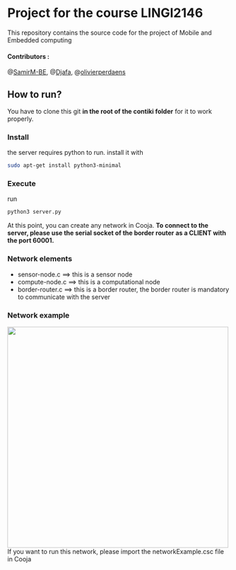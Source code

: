 # Project for the course LINGI2146
This repository contains the source code for the project of Mobile and Embedded computing

#### Contributors :
@[SamirM-BE](https://github.com/SamirM-BE "SamirM-BE"),  @[Djafa](https://github.com/Djafa "Djafa"), @[olivierperdaens](https://github.com/olivierperdaens "olivierperdaens")

## How to run?

You have to clone this git **in the root of the contiki folder** for it to work properly.
### Install
the server requires python to run.
install it with
```bash
sudo apt-get install python3-minimal
```

### Execute
run
```bash
python3 server.py
```
At this point, you can create any network in Cooja. 
**To connect to the server, please use the serial socket of the border router as a CLIENT with the port 60001.** 


### Network elements
* sensor-node.c ==> this is a sensor node
* compute-node.c ==> this is a computational node
* border-router.c ==> this is a border router, the border router is mandatory to communicate with the server

### Network example
<img src="https://github.com/SamirM-BE/mobileP2/blob/master/networkExample.png" width="500" height="500">
If you want to run this network, please import the networkExample.csc file in Cooja 
